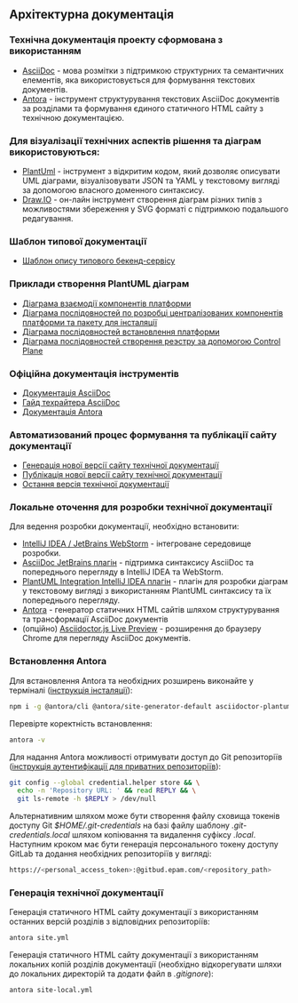## Архітектурна документація

### Технічна документація проекту сформована з використанням

- [AsciiDoc](https://asciidoc.org/) - мова розмітки з підтримкою структурних та семантичних елементів, яка використовується для формування текстових документів.
- [Antora](https://antora.org/) - інструмент структурування текстових AsciiDoc документів за розділами та формування єдиного статичного HTML сайту з технічною документацією.

### Для візуалізації технічних аспектів рішення та діаграм використовуються:
- [PlantUml](https://plantuml.com/) - інструмент з відкритим кодом, який дозволяє описувати UML діаграми, візуалізовувати JSON та YAML у текстовому вигляді за допомогою власного доменного синтаксису.
- [Draw.IO](https://draw.io/) - он-лайн інструмент створення діаграм різних типів з можливостями збереження у SVG форматі с підтримкою подальшого редагування.

### Шаблон типової документації
- [Шаблон опису типового бекенд-сервісу](https://gitbud.epam.com/mdtu-ddm/general/doc-template)

### Приклади створення PlantUML діаграм
* [Діаграма взаємодії компонентів платформи](/modules/ROOT/partials/infrastructure/ddm-control-plane-components.puml)
* [Діаграма послідовностей по розробці централізованих компонентів платформи та пакету для інсталяції](/modules/ROOT/partials/infrastructure/gitops-main-flow.puml)
* [Діаграма послідовностей встановлення платформи](/modules/ROOT/partials/infrastructure/ddm-platform-install.puml)
* [Діаграма послідовностей створення реэстру за допомогою Control Plane](/modules/ROOT/partials/infrastructure/ddm-registry-creation-details.puml)

### Офіційна документація інструментів  
- [Документація AsciiDoc](https://docs.asciidoctor.org/asciidoc/latest/)
- [Гайд техрайтера AsciiDoc](https://asciidoctor.org/docs/asciidoc-writers-guide/)
- [Документація Antora](https://docs.antora.org/antora/2.0/)

### Автоматизований процес формування та публікації сайту документації
- [Генерація нової версії сайту технічної документації](https://jenkins-mdtu-ddm-edp-cicd.apps.cicd2.mdtu-ddm.projects.epam.com/view/Documentation/job/ddm-architecture/job/MASTER-Build-ddm-architecture/)
- [Публікація нової версії сайту технічної документації](https://jenkins-mdtu-ddm-edp-cicd.apps.cicd2.mdtu-ddm.projects.epam.com/view/Documentation/job/documentation-cd-pipeline/job/dev/)
- [Остання версія технічної документації](https://ddm-architecture-mdtu-ddm-edp-cicd-documentation-dev.apps.cicd2.mdtu-ddm.projects.epam.com/mdtuddm/dev/bpms/task-distribution.html)

### Локальне оточення для розробки технічної документації

Для ведення розробки документації, необхідно встановити:
- [IntelliJ IDEA / JetBrains WebStorm](https://www.jetbrains.com/) - інтегроване середовище розробки.
- [AsciiDoc JetBrains плагін](https://plugins.jetbrains.com/plugin/7391-asciidoc) - підтримка синтаксису AsciiDoc та попереднього перегляду в IntelliJ IDEA та WebStorm.
- [PlantUML Integration IntelliJ IDEA плагін](https://plugins.jetbrains.com/plugin/7017-plantuml-integration) - плагін для розробки діаграм у текстовому вигляді з використанням PlantUML синтаксису та їх попереднього перегляду.   
- [Antora](https://docs.antora.org/antora/2.3/install/install-antora/) - генератор статичних HTML сайтів шляхом структурування та трансформації AsciiDoc документів 
- (опційно) [Asciidoctor.js Live Preview](https://chrome.google.com/webstore/detail/asciidoctorjs-live-previe/iaalpfgpbocpdfblpnhhgllgbdbchmia) - розширення до браузеру Сhrome для перегляду AsciiDoc документів.

### Встановлення Antora

Для встановлення Antora та необхідних розширень виконайте у терміналі ([інструкція інсталяції](https://docs.antora.org/antora/2.3/install/install-antora/)):
```bash
npm i -g @antora/cli @antora/site-generator-default asciidoctor-plantuml
```

Перевірте коректність встановлення:
```bash
antora -v
```

Для надання Antora можливості отримувати доступ до Git репозиторіїв ([інструкція аутентифікації для приватних репозиторіїв](https://docs.antora.org/antora/2.3/playbook/private-repository-auth/)):
```bash
git config --global credential.helper store && \
  echo -n 'Repository URL: ' && read REPLY && \
  git ls-remote -h $REPLY > /dev/null
```

Альтернативним шляхом може бути створення файлу сховища токенів доступу Git _$HOME/.git-credentials_ на базі файлу шаблону _.git-credentials.local_ шляхом копіювання та видалення суфіксу _.local_. Наступним кроком має бути генерація персонального токену доступу GitLab та додання необхідних репозиторіїв у вигляді:
```bash
https://<personal_access_token>:@gitbud.epam.com/<repository_path>
```

### Генерація технічної документації

Генерація статичного HTML сайту документації з використанням останних версій розділів з відповідних репозиторіїв:
```bash
antora site.yml
```

Генерація статичного HTML сайту документації з використанням локальних копій розділів документації (необхідно відкорегувати шляхи до локальних директорій та додати файл в _.gitignore_):
```bash
antora site-local.yml
```